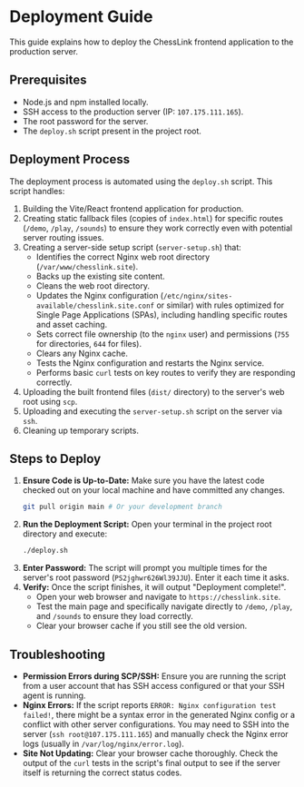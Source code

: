 # Deployment Guide

This guide explains how to deploy the ChessLink frontend application to the production server.

## Prerequisites

*   Node.js and npm installed locally.
*   SSH access to the production server (IP: `107.175.111.165`).
*   The root password for the server.
*   The `deploy.sh` script present in the project root.

## Deployment Process

The deployment process is automated using the `deploy.sh` script. This script handles:

1.  Building the Vite/React frontend application for production.
2.  Creating static fallback files (copies of `index.html`) for specific routes (`/demo`, `/play`, `/sounds`) to ensure they work correctly even with potential server routing issues.
3.  Creating a server-side setup script (`server-setup.sh`) that:
    *   Identifies the correct Nginx web root directory (`/var/www/chesslink.site`).
    *   Backs up the existing site content.
    *   Cleans the web root directory.
    *   Updates the Nginx configuration (`/etc/nginx/sites-available/chesslink.site.conf` or similar) with rules optimized for Single Page Applications (SPAs), including handling specific routes and asset caching.
    *   Sets correct file ownership (to the `nginx` user) and permissions (`755` for directories, `644` for files).
    *   Clears any Nginx cache.
    *   Tests the Nginx configuration and restarts the Nginx service.
    *   Performs basic `curl` tests on key routes to verify they are responding correctly.
4.  Uploading the built frontend files (`dist/` directory) to the server's web root using `scp`.
5.  Uploading and executing the `server-setup.sh` script on the server via `ssh`.
6.  Cleaning up temporary scripts.

## Steps to Deploy

1.  **Ensure Code is Up-to-Date:** Make sure you have the latest code checked out on your local machine and have committed any changes.
    ```bash
    git pull origin main # Or your development branch
    ```
2.  **Run the Deployment Script:** Open your terminal in the project root directory and execute:
    ```bash
    ./deploy.sh
    ```
3.  **Enter Password:** The script will prompt you multiple times for the server's root password (`PS2jghwr626Wl39JJU`). Enter it each time it asks.
4.  **Verify:** Once the script finishes, it will output "Deployment complete!".
    *   Open your web browser and navigate to `https://chesslink.site`.
    *   Test the main page and specifically navigate directly to `/demo`, `/play`, and `/sounds` to ensure they load correctly.
    *   Clear your browser cache if you still see the old version.

## Troubleshooting

*   **Permission Errors during SCP/SSH:** Ensure you are running the script from a user account that has SSH access configured or that your SSH agent is running.
*   **Nginx Errors:** If the script reports `ERROR: Nginx configuration test failed!`, there might be a syntax error in the generated Nginx config or a conflict with other server configurations. You may need to SSH into the server (`ssh root@107.175.111.165`) and manually check the Nginx error logs (usually in `/var/log/nginx/error.log`).
*   **Site Not Updating:** Clear your browser cache thoroughly. Check the output of the `curl` tests in the script's final output to see if the server itself is returning the correct status codes. 